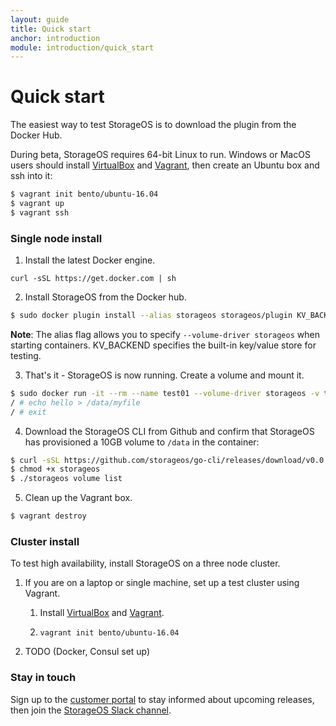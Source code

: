 ```yaml
---
layout: guide
title: Quick start
anchor: introduction
module: introduction/quick_start
---
```


# Quick start

The easiest way to test StorageOS is to download the plugin from the Docker Hub.

During beta, StorageOS requires 64-bit Linux to run. Windows or MacOS users should install [VirtualBox](https://www.virtualbox.org/wiki/Downloads) and [Vagrant](http://vagrantup.com/downloads.html), then create an Ubuntu box and ssh into it:
```bash
$ vagrant init bento/ubuntu-16.04
$ vagrant up
$ vagrant ssh
```

### Single node install

1. Install the latest Docker engine.
```
curl -sSL https://get.docker.com | sh
```
2. Install StorageOS from the Docker hub.
```bash
$ sudo docker plugin install --alias storageos storageos/plugin KV_BACKEND=boltdb
```
**Note**: The alias flag allows you to specify `--volume-driver storageos` when starting containers. KV_BACKEND specifies the built-in key/value store for testing.

3. That's it - StorageOS is now running. Create a volume and mount it.
```bash
$ sudo docker run -it --rm --name test01 --volume-driver storageos -v test01:/data alpine ash -i
/ # echo hello > /data/myfile
/ # exit
```

4. Download the StorageOS CLI from Github and confirm that StorageOS has provisioned a 10GB volume to `/data` in the container:
```bash
$ curl -sSL https://github.com/storageos/go-cli/releases/download/v0.0.1/storageos_linux_amd64 > storageos
$ chmod +x storageos
$ ./storageos volume list
```

5. Clean up the Vagrant box.
```bash
$ vagrant destroy
```

### Cluster install

To test high availability, install StorageOS on a three node cluster.

1. If you are on a laptop or single machine, set up a test cluster using Vagrant.
    1. Install [VirtualBox](https://www.virtualbox.org/wiki/Downloads) and [Vagrant](http://vagrantup.com/downloads.html).

    2. ```vagrant init bento/ubuntu-16.04```

2. TODO (Docker, Consul set up)


### Stay in touch

Sign up to the [customer portal](http://my.storageos.com) to stay informed about upcoming releases, then join the [StorageOS Slack channel](http://slack.storageos.com).
